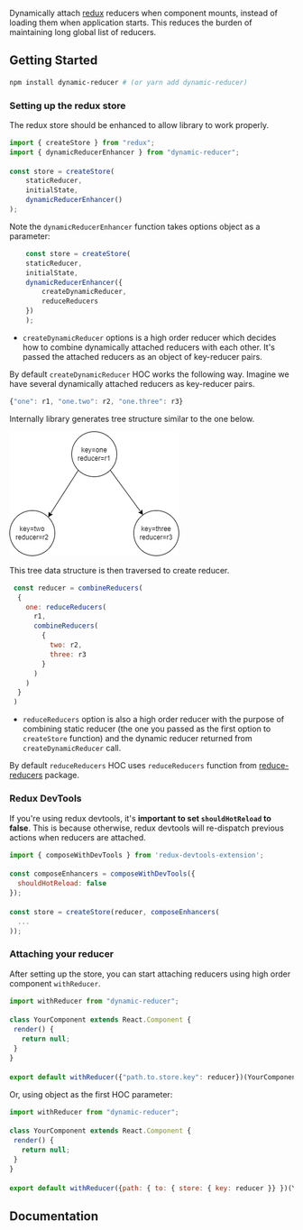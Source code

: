 Dynamically attach [redux](https://redux.js.org/) reducers when component mounts, instead of loading them when application starts. This reduces the burden of maintaining long global list of reducers. 

## Getting Started
```bash
npm install dynamic-reducer # (or yarn add dynamic-reducer)
```

### Setting up the redux store
The redux store should be enhanced to allow library to work properly.
```js
import { createStore } from "redux";
import { dynamicReducerEnhancer } from "dynamic-reducer";

const store = createStore(
    staticReducer,
    initialState,
    dynamicReducerEnhancer()
);

```

Note the `dynamicReducerEnhancer` function takes options object as a parameter:

```js
    const store = createStore(
    staticReducer,
    initialState,
    dynamicReducerEnhancer({
        createDynamicReducer,
        reduceReducers
    })
    );
```

* `createDynamicReducer` options is a high order reducer which decides how to combine dynamically attached reducers with each other. It's passed the attached reducers as an object of key-reducer pairs.

By default `createDynamicReducer` HOC works the following way.
Imagine we have several dynamically attached reducers as key-reducer pairs.

```js
{"one": r1, "one.two": r2, "one.three": r3}
```
Internally library generates tree structure similar to the one below.

![alt text](https://github.com/dorzhevsky/dynamicReducer/blob/master/img/sample.png)

This tree data structure is then traversed to create reducer.

```js
 const reducer = combineReducers(
  {
    one: reduceReducers(
      r1,
      combineReducers(
        {
          two: r2,
          three: r3
        }
      )
    )
  }
 )
```

* `reduceReducers` option is also a high order reducer with the purpose of combining static reducer (the one you passed as the first option to `createStore` function) and the dynamic reducer returned from `createDynamicReducer` call.

By default `reduceReducers` HOC uses `reduceReducers` function from [reduce-reducers](https://www.npmjs.com/package/reduce-reducers) package.

### Redux DevTools
If you're using redux devtools, it's **important to set `shouldHotReload` to false**.  This is because otherwise, redux devtools will re-dispatch previous actions when reducers are attached.


```js
import { composeWithDevTools } from 'redux-devtools-extension';

const composeEnhancers = composeWithDevTools({
  shouldHotReload: false
});

const store = createStore(reducer, composeEnhancers(
  ...
));
```

### Attaching your reducer
After setting up the store, you can start attaching reducers using high order component `withReducer`.
```js
import withReducer from "dynamic-reducer";

class YourComponent extends React.Component {
 render() {
   return null;
 }
}

export default withReducer({"path.to.store.key": reducer})(YourComponent)

```

Or, using object as the first HOC parameter:
```js
import withReducer from "dynamic-reducer";

class YourComponent extends React.Component {
 render() {
   return null;
 }
}

export default withReducer({path: { to: { store: { key: reducer }} })(YourComponent)

```

## Documentation